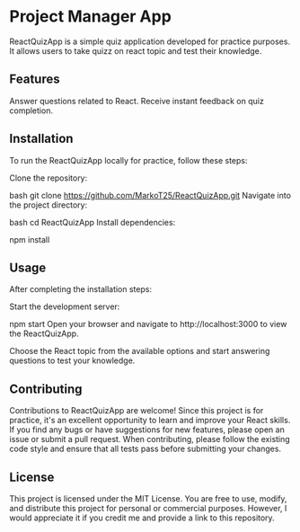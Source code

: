 
# Project Manager App

ReactQuizApp is a simple quiz application developed for practice purposes. It allows users to take quizz on react topic and test their knowledge.
## Features

Answer questions related to React.
Receive instant feedback on quiz completion.
## Installation

To run the ReactQuizApp locally for practice, follow these steps:

Clone the repository:

bash
git clone https://github.com/MarkoT25/ReactQuizApp.git
Navigate into the project directory:

bash
cd ReactQuizApp
Install dependencies:

npm install
## Usage

After completing the installation steps:

Start the development server:

npm start
Open your browser and navigate to http://localhost:3000 to view the ReactQuizApp.

Choose the React topic from the available options and start answering questions to test your knowledge.
## Contributing

Contributions to ReactQuizApp are welcome! Since this project is for practice, it's an excellent opportunity to learn and improve your React skills. If you find any bugs or have suggestions for new features, please open an issue or submit a pull request. When contributing, please follow the existing code style and ensure that all tests pass before submitting your changes.
## License

This project is licensed under the MIT License. You are free to use, modify, and distribute this project for personal or commercial purposes. However, I would appreciate it if you credit me and provide a link to this repository.
